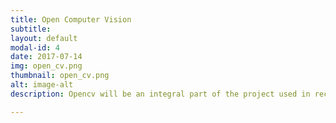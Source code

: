 ```yaml
---
title: Open Computer Vision
subtitle:
layout: default
modal-id: 4
date: 2017-07-14
img: open_cv.png
thumbnail: open_cv.png 
alt: image-alt 
description: Opencv will be an integral part of the project used in recognizing opejects under water.

---
```



